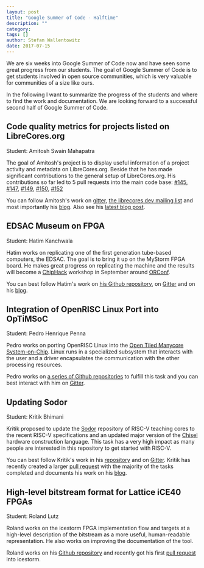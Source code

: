 ```yaml
---
layout: post
title: "Google Summer of Code - Halftime"
description: ""
category:
tags: []
author: Stefan Wallentowitz
date: 2017-07-15
---
```


We are six weeks into Google Summer of Code now and have seen some
great progress from our students. The goal of Google Summer of Code is
to get students involved in open source communities, which is very
valuable for communities of a size like ours.

In the following I want to summarize the progress of the students and
where to find the work and documentation. We are looking forward to a
successful second half of Google Summer of Code.

## Code quality metrics for projects listed on LibreCores.org

Student: Amitosh Swain Mahapatra

The goal of Amitosh's project is to display useful information of a
project activity and metadata on LibreCores.org. Beside that he has
made significant contributions to the general setup of
LibreCores.org. His contributions so far led to 5 pull requests into
the main code base:
[#145](https://github.com/librecores/librecores-web/pull/145),
[#147](https://github.com/librecores/librecores-web/pull/147),
[#149](https://github.com/librecores/librecores-web/pull/149),
[#150](https://github.com/librecores/librecores-web/pull/150),
[#152](https://github.com/librecores/librecores-web/pull/152)

You can follow Amitosh's work on
[gitter](https://gitter.im/librecores/Lobby),
[the librecores dev mailing list](https://lists.librecores.org/listinfo/dev)
and most importantly his [blog](https://amitosh.in). Also see his
[latest blog post](https://amitosh.in/stories/2017/07/02/one-month-of-gsoc-with-fossi/).

## EDSAC Museum on FPGA

Student: Hatim Kanchwala

Hatim works on replicating one of the first generation tube-based
computers, the EDSAC. The goal is to bring it up on the MyStorm FPGA
board. He makes great progress on replicating the machine and the
results will become a [ChipHack](http://chiphack.org/) workshop in
September around [ORConf](https://orconf.org).

You can best follow Hatim's work on
[his Github repository](https://github.com/librecores/gsoc-museum-edsac),
on [Gitter](https://gitter.im/librecores/gsoc-museum-edsac) and on his
[blog](https://hatimak.me/notes/gsoc-community-bonding/).

## Integration of OpenRISC Linux Port into OpTiMSoC

Student: Pedro Henrique Penna

Pedro works on porting OpenRISC Linux into the
[Open Tiled Manycore System-on-Chip](https://optimsoc.org). Linux runs
in a specialized subsystem that interacts with the user and a driver
encapsulates the communication with the other processing resources.

Pedro works on
[a series of Github repositories](https://github.com/ppenna?tab=repositories)
to fulfill this task and you can best interact with him on
[Gitter](https://gitter.im/optimsoc/Lobby).

## Updating Sodor

Student: Kritik Bhimani

Kritik proposed to update the
[Sodor](https://github.com/ucb-bar/riscv-sodor) repository of RISC-V
teaching cores to the recent RISC-V specifications and an updated
major version of the [Chisel](http://chisel.eecs.berkeley.edu/)
hardware construction language. This task has a very high impact as
many people are interested in this repository to get started with
RISC-V.

You can best follow Kritik's work in his
[repository](https://github.com/librecores/riscv-sodor) and on
[Gitter](https://gitter.im/librecores/riscv-sodor). Kritik has
recently created a larger
[pull request](https://github.com/ucb-bar/riscv-sodor/pull/23) with
the majority of the tasks completed and documents his work on his
[blog](https://codelec.github.io/).

## High-level bitstream format for Lattice iCE40 FPGAs

Student: Roland Lutz

Roland works on the icestorm FPGA implementation flow and targets at a
high-level description of the bitstream as a more useful,
human-readable representation. He also works on improving the
documentation of the tool.

Roland works on his
[Github repository](https://github.com/rlutz/icestorm) and recently
got his first
[pull request](https://github.com/cliffordwolf/icestorm/pull/82) into
icestorm.
